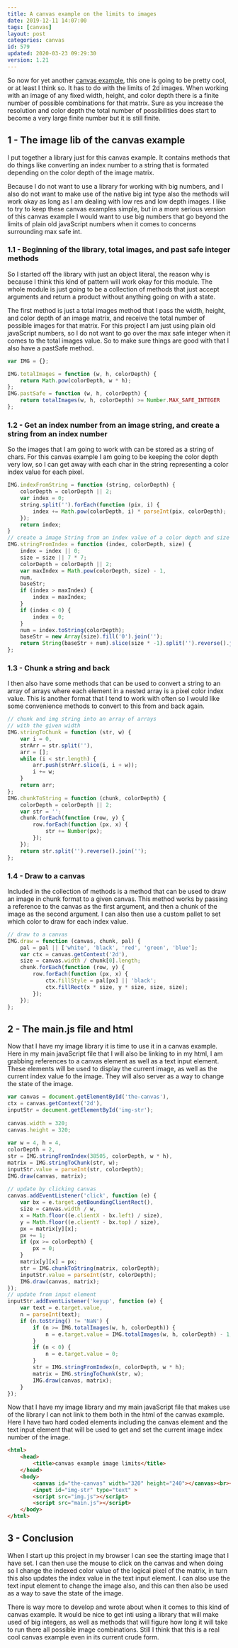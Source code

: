 ```yaml
---
title: A canvas example on the limits to images
date: 2019-12-11 14:07:00
tags: [canvas]
layout: post
categories: canvas
id: 579
updated: 2020-03-23 09:29:30
version: 1.21
---
```


So now for yet another [canvas example](/2020/03/23/canvas-example/), this one is going to be pretty cool, or at least I think so. It has to do with the limits of 2d images. When working with an image of any fixed width, height, and color depth there is a finite number of possible combinations for that matrix. Sure as you increase the resolution and color depth the total number of possibilities does start to become a very large finite number but it is still finite.

<!-- more -->


## 1 - The image lib of the canvas example

I put together a library just for this canvas example. It contains methods that do things like converting an index number to a string that is formated depending on the color depth of the image matrix. 

Because I do not want to use a library for working with big numbers, and I also do not want to make use of the native big int type also the methods will work okay as long as I am dealing with low res and low depth images. I like to try to keep these canvas examples simple, but in a more serious version of this canvas example I would want to use big numbers that go beyond the limits of plain old javaScript numbers when it comes to concerns surrounding max safe int.

### 1.1 - Beginning of the library, total images, and past safe integer methods

So I started off the library with just an object literal, the reason why is because I think this kind of pattern will work okay for this module. The whole module is just going to be a collection of methods that just accept arguments and return a product without anything going on with a state.

The first method is just a total images method that I pass the width, height, and color depth of an image matrix, and receive the total number of possible images for that matrix. For this project I am just using plain old javaScript numbers, so I do not want to go over the max safe integer when it comes to the total images value. So to make sure things are good with that I also have a pastSafe method.

```js
var IMG = {};

IMG.totalImages = function (w, h, colorDepth) {
    return Math.pow(colorDepth, w * h);
};
IMG.pastSafe = function (w, h, colorDepth) {
    return totalImages(w, h, colorDepth) >= Number.MAX_SAFE_INTEGER
};
```

### 1.2 - Get an index number from an image string, and create a string from an index number

So the images that I am going to work with can be stored as a string of chars. For this canvas example I am going to be keeping the color depth very low, so I can get away with each char in the string representing a color index value for each pixel.

```js
IMG.indexFromString = function (string, colorDepth) {
    colorDepth = colorDepth || 2;
    var index = 0;
    string.split('').forEach(function (pix, i) {
        index += Math.pow(colorDepth, i) * parseInt(pix, colorDepth);
    });
    return index;
}
// create a image String from an index value of a color depth and size
IMG.stringFromIndex = function (index, colorDepth, size) {
    index = index || 0;
    size = size || 7 * 7;
    colorDepth = colorDepth || 2;
    var maxIndex = Math.pow(colorDepth, size) - 1,
    num,
    baseStr;
    if (index > maxIndex) {
        index = maxIndex;
    }
    if (index < 0) {
        index = 0;
    }
    num = index.toString(colorDepth);
    baseStr = new Array(size).fill('0').join('');
    return String(baseStr + num).slice(size * -1).split('').reverse().join('');
};
```

### 1.3 - Chunk a string and back

I then also have some methods that can be used to convert a string to an array of arrays where each element in a nested array is a pixel color index value. This is another format that I tend to work with often so I would like some convenience methods to convert to this from and back again.

```js
// chunk and img string into an array of arrays
// with the given width
IMG.stringToChunk = function (str, w) {
    var i = 0,
    strArr = str.split(''),
    arr = [];
    while (i < str.length) {
        arr.push(strArr.slice(i, i + w));
        i += w;
    }
    return arr;
};
IMG.chunkToString = function (chunk, colorDepth) {
    colorDepth = colorDepth || 2;
    var str = '';
    chunk.forEach(function (row, y) {
        row.forEach(function (px, x) {
            str += Number(px);
        });
    });
    return str.split('').reverse().join('');
};
```

### 1.4 - Draw to a canvas

Included in the collection of methods is a method that can be used to draw an image in chunk format to a given canvas. This method works by passing a reference to the canvas as the first argument, and then a chunk of the image as the second argument. I can also then use a custom pallet to set which color to draw for each index value.

```js
// draw to a canvas
IMG.draw = function (canvas, chunk, pal) {
    pal = pal || ['white', 'black', 'red', 'green', 'blue'];
    var ctx = canvas.getContext('2d'),
    size = canvas.width / chunk[0].length;
    chunk.forEach(function (row, y) {
        row.forEach(function (px, x) {
            ctx.fillStyle = pal[px] || 'black';
            ctx.fillRect(x * size, y * size, size, size);
        });
    });
};
```

## 2 - The main.js file and html

Now that I have my image library it is time to use it in a canvas example. Here in my main javaScript file that I will also be linking to in my html, I am grabbing references to a canvas element as well as a text input element. These elements will be used to display the current image, as well as the current index value fo the image. They will also server as a way to change the state of the image.

```js
var canvas = document.getElementById('the-canvas'),
ctx = canvas.getContext('2d'),
inputStr = document.getElementById('img-str');
 
canvas.width = 320;
canvas.height = 320;
 
var w = 4, h = 4,
colorDepth = 2,
str = IMG.stringFromIndex(38505, colorDepth, w * h),
matrix = IMG.stringToChunk(str, w);
inputStr.value = parseInt(str, colorDepth);
IMG.draw(canvas, matrix);
 
// update by clicking canvas
canvas.addEventListener('click', function (e) {
    var bx = e.target.getBoundingClientRect(),
    size = canvas.width / w,
    x = Math.floor((e.clientX - bx.left) / size),
    y = Math.floor((e.clientY - bx.top) / size),
    px = matrix[y][x];
    px += 1;
    if (px >= colorDepth) {
        px = 0;
    }
    matrix[y][x] = px;
    str = IMG.chunkToString(matrix, colorDepth);
    inputStr.value = parseInt(str, colorDepth);
    IMG.draw(canvas, matrix);
});
// update from input element
inputStr.addEventListener('keyup', function (e) {
    var text = e.target.value,
    n = parseInt(text);
    if (n.toString() != 'NaN') {
        if (n >= IMG.totalImages(w, h, colorDepth)) {
            n = e.target.value = IMG.totalImages(w, h, colorDepth) - 1;
        }
        if (n < 0) {
            n = e.target.value = 0;
        }
        str = IMG.stringFromIndex(n, colorDepth, w * h);
        matrix = IMG.stringToChunk(str, w);
        IMG.draw(canvas, matrix);
    }
});
```

Now that I have my image library and my main javaScript file that makes use of the library I can not link to them both in the html of the canvas example. Here I have two hard coded elements including the canvas element and the text input element that will be used to get and set the current image index number of the image.

```html
<html>
    <head>
        <title>canvas example image limits</title>
    </head>
    <body>
        <canvas id="the-canvas" width="320" height="240"></canvas><br><br>
        <input id="img-str" type="text" >
        <script src="img.js"></script>
        <script src="main.js"></script>
    </body>
</html>
```

## 3 - Conclusion

When I start up this project in my browser I can see the starting image that I have set. I can then use the mouse to click on the canvas and when doing so I change the indexed color value of the logical pixel of the matrix, in turn this also updates the index value in the text input element. I can also use the text input element to change the image also, and this can then also be used as a way to save the state of the image.

There is way more to develop and wrote about when it comes to this kind of canvas example. It would be nice to get inti using a library that will make used of big integers, as well as methods that will figure how long it will take to run there all possible image combinations. Still I think that this is a real cool canvas example even in its current crude form.